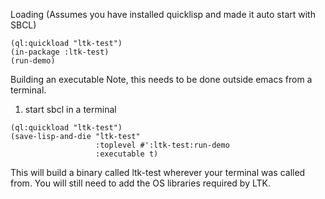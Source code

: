 
Loading (Assumes you have installed quicklisp and made it auto start with SBCL)
```
(ql:quickload "ltk-test")
(in-package :ltk-test)
(run-demo)
```

Building an executable
Note, this needs to be done outside emacs from a terminal.
1. start sbcl in a terminal

```
(ql:quickload "ltk-test")
(save-lisp-and-die "ltk-test"
                   :toplevel #':ltk-test:run-demo
                   :executable t)
```
This will build a binary called ltk-test wherever your terminal was called from.
You will still need to add the OS libraries required by LTK.
